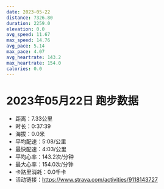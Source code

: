 ```yaml
---
date: 2023-05-22
distance: 7326.80
duration: 2259.0
elevation: 0.0
avg_speed: 11.67
max_speed: 14.76
avg_pace: 5.14
max_pace: 4.07
avg_heartrate: 143.2
max_heartrate: 154.0
calories: 0.0
---
```


# 2023年05月22日 跑步数据

- 距离：7.33公里
- 时长：0:37:39
- 海拔：0.0米
- 平均配速：5:08/公里
- 最快配速：4:03/公里
- 平均心率：143.2次/分钟
- 最大心率：154.0次/分钟
- 卡路里消耗：0.0千卡
- 活动链接：https://www.strava.com/activities/9118143727
